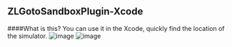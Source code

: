ZLGotoSandboxPlugin-Xcode
------------
####What is this?
You can use it in the Xcode, quickly find the location of the simulator.
![image](https://github.com/MakeZL/ZLGotoSandboxPlugin/1.png)
![image](https://github.com/MakeZL/ZLGotoSandboxPlugin/2.png)
